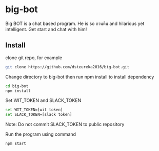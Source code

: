 # big-bot
Big BOT is a chat based program. He is so กวนตีน and hilarious yet intelligent. Get start and chat with him!

## Install
clone git repo, for example
```bash
git clone https://github.com/dsteureka2016/big-bot.git
```
Change directory to big-bot
then run npm install to install dependency
```bash
cd big-bot
npm install
```

Set WIT_TOKEN and SLACK_TOKEN
```bash
set WIT_TOKEN=[wit token]
set SLACK_TOKEN=[slack token]
```
Note: Do not commit SLACK_TOKEN to public repository

Run the program using command
```bash
npm start
```